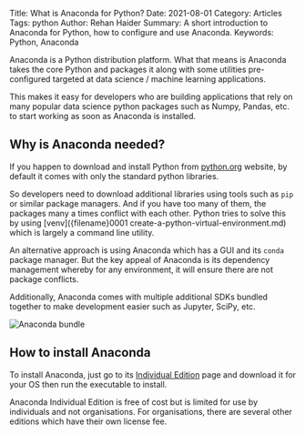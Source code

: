 Title: What is Anaconda for Python?
Date: 2021-08-01
Category: Articles
Tags: python
Author: Rehan Haider
Summary: A short introduction to Anaconda for Python, how to configure and use Anaconda.
Keywords: Python, Anaconda


Anaconda is a Python distribution platform. What that means is Anaconda takes the core Python and packages it along with some utilities pre-configured targeted at data science / machine learning applications. 

This makes it easy for developers who are building applications that rely on many popular data science python packages such as Numpy, Pandas, etc. to start working as soon as Anaconda is installed. 

## Why is Anaconda needed?

If you happen to download and install Python from [python.org](https://python.org) website, by default it comes with only the standard python libraries. 

So developers need to download additional libraries using tools such as `pip` or similar package managers. And if you have too many of them, the packages many a times conflict with each other. Python tries to solve this by using [venv]({filename}0001 create-a-python-virtual-environment.md) which is largely a command line utility. 

An alternative approach is using Anaconda which has a GUI and its `conda` package manager. But the key appeal of Anaconda is its dependency management whereby for any environment, it will ensure there are not package conflicts. 

Additionally, Anaconda comes with multiple additional SDKs bundled together to make development easier such as Jupyter, SciPy, etc. 

![Anaconda bundle]({static}/images/s0015/anaconda.png)

## How to install Anaconda

To install Anaconda, just go to its [Individual Edition](https://www.anaconda.com/products/individual) page and download it for your OS then run the executable to install.

Anaconda Individual Edition is free of cost but is limited for use by individuals and not organisations. For organisations, there are several other editions which have their own license fee.


